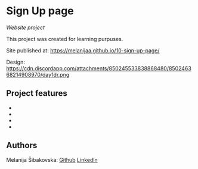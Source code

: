 
# Sign Up page

_Website project_

This project was created for learning purpuses.

Site published at: https://melanijaa.github.io/10-sign-up-page/

Design: https://cdn.discordapp.com/attachments/850245533838868480/850246368214908970/day1dr.png


## Project features

- 
- 
- 
- 

## Authors

Melanija Šibakovska: [Github](https://github.com/melanijaa) [Linkedln](https://www.linkedin.com/in/melanija-%C5%A1ibakovska-16a065234/)